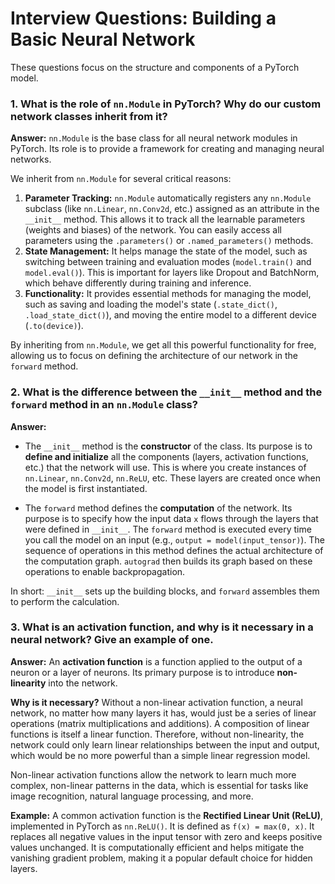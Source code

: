 # Interview Questions: Building a Basic Neural Network

These questions focus on the structure and components of a PyTorch model.

### 1. What is the role of `nn.Module` in PyTorch? Why do our custom network classes inherit from it?

**Answer:**
`nn.Module` is the base class for all neural network modules in PyTorch. Its role is to provide a framework for creating and managing neural networks.

We inherit from `nn.Module` for several critical reasons:
1.  **Parameter Tracking:** `nn.Module` automatically registers any `nn.Module` subclass (like `nn.Linear`, `nn.Conv2d`, etc.) assigned as an attribute in the `__init__` method. This allows it to track all the learnable parameters (weights and biases) of the network. You can easily access all parameters using the `.parameters()` or `.named_parameters()` methods.
2.  **State Management:** It helps manage the state of the model, such as switching between training and evaluation modes (`model.train()` and `model.eval()`). This is important for layers like Dropout and BatchNorm, which behave differently during training and inference.
3.  **Functionality:** It provides essential methods for managing the model, such as saving and loading the model's state (`.state_dict()`, `.load_state_dict()`), and moving the entire model to a different device (`.to(device)`).

By inheriting from `nn.Module`, we get all this powerful functionality for free, allowing us to focus on defining the architecture of our network in the `forward` method.

### 2. What is the difference between the `__init__` method and the `forward` method in an `nn.Module` class?

**Answer:**
-   The `__init__` method is the **constructor** of the class. Its purpose is to **define and initialize** all the components (layers, activation functions, etc.) that the network will use. This is where you create instances of `nn.Linear`, `nn.Conv2d`, `nn.ReLU`, etc. These layers are created once when the model is first instantiated.

-   The `forward` method defines the **computation** of the network. Its purpose is to specify how the input data `x` flows through the layers that were defined in `__init__`. The `forward` method is executed every time you call the model on an input (e.g., `output = model(input_tensor)`). The sequence of operations in this method defines the actual architecture of the computation graph. `autograd` then builds its graph based on these operations to enable backpropagation.

In short: `__init__` sets up the building blocks, and `forward` assembles them to perform the calculation.

### 3. What is an activation function, and why is it necessary in a neural network? Give an example of one.

**Answer:**
An **activation function** is a function applied to the output of a neuron or a layer of neurons. Its primary purpose is to introduce **non-linearity** into the network.

**Why is it necessary?**
Without a non-linear activation function, a neural network, no matter how many layers it has, would just be a series of linear operations (matrix multiplications and additions). A composition of linear functions is itself a linear function. Therefore, without non-linearity, the network could only learn linear relationships between the input and output, which would be no more powerful than a simple linear regression model.

Non-linear activation functions allow the network to learn much more complex, non-linear patterns in the data, which is essential for tasks like image recognition, natural language processing, and more.

**Example:**
A common activation function is the **Rectified Linear Unit (ReLU)**, implemented in PyTorch as `nn.ReLU()`. It is defined as `f(x) = max(0, x)`. It replaces all negative values in the input tensor with zero and keeps positive values unchanged. It is computationally efficient and helps mitigate the vanishing gradient problem, making it a popular default choice for hidden layers.
